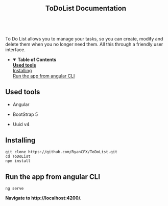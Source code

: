
<html><head></head><body><article id="c8ce8f0d-6c75-491a-8e66-168300ba1c4c" class="page sans"><header><h1 class="page-title">ToDoList Documentation</h1><table class="properties"><tbody></tbody></table></header><div class="page-body"><p id="f7e6046d-7c0d-4657-980a-553f026af833" class="">To Do List allows you to manage your tasks, so you can create, modify and delete them when you no longer need them. All this through a friendly user interface.</p><p id="c423511d-96d9-4deb-ac03-6364276438e5" class="">
</p><ul id="641b81bd-4ef1-421e-81d1-bd81db1db8ef" class="toggle"><li><details open=""><summary><strong><strong>Table of Contents</strong></strong></summary><nav id="d28d831c-0bb1-4c2f-bd0d-13ab2fb156be" class="block-color-gray table_of_contents"><div class="table_of_contents-item table_of_contents-indent-0"><a class="table_of_contents-link" href="#d1fc97d5-bd63-4ee3-bd8e-5254b3540bae"><strong>Used tools</strong></a></div><div class="table_of_contents-item table_of_contents-indent-0"><a class="table_of_contents-link" href="#5f4c7516-67c6-43cc-9d9f-c85fef286b92">Installing</a></div><div class="table_of_contents-item table_of_contents-indent-0"><a class="table_of_contents-link" href="#4e06e1f7-30b7-486f-9fc0-fb7d11bb597b">Run the app from angular CLI</a></div></nav></details></li></ul><h1 id="d1fc97d5-bd63-4ee3-bd8e-5254b3540bae" class=""><strong>Used tools</strong></h1><ul id="ba950ee9-04c7-4201-84bb-51e693127359" class="bulleted-list"><li style="list-style-type:disc">Angular</li></ul><ul id="5b6725ea-a188-4faa-81ed-40b394b0efd4" class="bulleted-list"><li style="list-style-type:disc">BootStrap 5</li></ul><ul id="51f6d440-83b0-4ab2-8437-018f54a43a27" class="bulleted-list"><li style="list-style-type:disc">Uuid v4</li></ul><h1 id="5f4c7516-67c6-43cc-9d9f-c85fef286b92" class="">Installing</h1><pre id="f13ef183-1ed5-43dc-acfb-ccdf98f868cb" class="code code-wrap"><code>git clone https://github.com/RyanCFX/ToDoList.git
cd ToDoList
npm install</code></pre><h1 id="4e06e1f7-30b7-486f-9fc0-fb7d11bb597b" class="">Run the app from angular CLI</h1><pre id="02771f62-3793-4060-9506-b64e72d8bcb0" class="code"><code>ng serve</code></pre><p id="31f06802-e24a-4a10-b64e-7811bb027f44" class=""><strong>Navigate to http://localhost:4200/.</strong></p></div></article></body></html>

